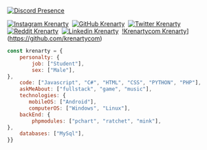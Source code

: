 [![Discord Presence](https://lanyard-profile-readme.vercel.app/api/879740287801495572)](https://discord.com/users/879740287801495572)

[![Instagram Krenarty](https://img.shields.io/badge/@krenarty-8b72ff?style=flat&logo=instagram&logoColor=white)](https://instagram.com/krenarty)&nbsp;
[![GitHub Krenarty](https://img.shields.io/badge/@krenarty-8b72ff?style=flat&logo=github&logoColor=white)](https://github.com/krenarty)&nbsp;
[![Twitter Krenarty](https://img.shields.io/badge/@krenarty-8b72ff?style=flat&logo=twitter&logoColor=white)](https://twitter.com/krenarty)&nbsp;
[![Reddit Krenarty](https://img.shields.io/badge/@krenarty-8b72ff?style=flat&logo=reddit&logoColor=white)](https://www.reddit.com/user/Krenarty/)&nbsp;
[![Linkedin Krenarty](https://img.shields.io/badge/@krenarty-8b72ff?style=flat&logo=linkedin&logoColor=white)](https://www.linkedin.com/in/krenarty-kerim-6525b0241/)&nbsp;
[!Krenartycom Krenarty](https://img.shields.io/badge/@krenartycom-091B1A?style=flat&logo=company&logoColor=white)](https://github.com/krenartycom)&nbsp;

```javascript
const krenarty = {
    personalty: {
        job: ["Student"],
        sex: ["Male"],
},               
    code: ["Javascript", "C#", "HTML", "CSS", "PYTHON", "PHP"],
    askMeAbout: ["fullstack", "game", "music"],
    technologies: {
       mobileOS: ["Android"],
       computerOS: ["Windows", "Linux"],
    backEnd: {
        phpmodules: ["pchart", "ratchet", "mink"],
},
    databases: ["MySql"],
}}
```
